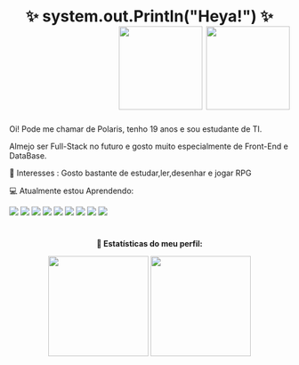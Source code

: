 <h1 align="center"> ✨ system.out.Println("Heya!") ✨<div align="end">
 <img height="150em" src="https://i.pinimg.com/originals/45/09/95/450995c409e44cfd55d293757ab7b4ca.gif"/>
<img height="150em" src="https://i.pinimg.com/564x/0e/7b/e4/0e7be498f54dc3b33163078e5574a8df.jpg"/>

</div></h1> <div>
<p>Oi! Pode me chamar de Polaris, tenho 19 anos e sou estudante de TI.</p>
   </div>
<p>Almejo ser Full-Stack no futuro e gosto muito especialmente de Front-End e DataBase.</p>
</ul>
</p>🌻 Interesses : Gosto bastante de estudar,ler,desenhar e jogar RPG</p>

💻 Atualmente estou Aprendendo:
<div>
<img src="https://img.shields.io/badge/Git-E34F26?style=for-the-badge&logo=git&logoColor=white"/>
<img src= "https://img.shields.io/badge/HTML5-E34F26?style=for-the-badge&logo=html5&logoColor=white"/>
<img src="https://img.shields.io/badge/Java-ED8B00?style=for-the-badge&logo=java&logoColor=white">
<img src="https://img.shields.io/badge/JavaScript-F7DF1E?style=for-the-badge&logo=javascript&logoColor=black"/>
<img src= "https://img.shields.io/badge/CSS3-1572B6?style=for-the-badge&logo=css3&logoColor=white"/>
<img src="https://img.shields.io/badge/MariaDB-01529E?style=for-the-badge&logo=mariadb&logoColor=white"/>
<img src="https://img.shields.io/badge/PHP-777BB4?style=for-the-badge&logo=php&logoColor=white"/>
<img src="https://img.shields.io/badge/Bootstrap-563D7C?style=for-the-badge&logo=bootstrap&logoColor=white"/>
<img src="https://img.shields.io/badge/MySQL-00000F?style=for-the-badge&logo=mysql&logoColor=white"/>

</div>
<h1></h1>
<strong ><p align="center">📌 Estatísticas do meu perfil:</p></strong>
   <div align="center">
    <img height="180em" src="https://github-readme-stats.vercel.app/api?username=Polariswright&show_icons=true&theme=dracula&include_all_commits=true&count_private=true"/>
    <img height="180em" src="https://github-readme-stats.vercel.app/api/top-langs/?username=Polariswright&layout=compact&langs_count=7&theme=dracula"/>
</div>





<!--
**Polariswright/Polariswright** is a ✨ _special_ ✨ repository because its `README.md` (this file) appears on your GitHub profile.

Here are some ideas to get you started:

- 🔭 I’m currently working on ...

- 👯 I’m looking to collaborate on ...
- 🤔 I’m looking for help with ...
- 💬 Ask me about ...
- 📫 How to reach me: ...
- 😄 Pronouns: ...
- ⚡ Fun fact: ...
-->
